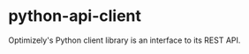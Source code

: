 python-api-client
=================

Optimizely's Python client library is an interface to its REST API.
